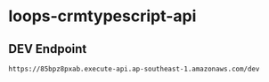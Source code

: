 # loops-crmtypescript-api

## DEV Endpoint
```
https://85bpz8pxab.execute-api.ap-southeast-1.amazonaws.com/dev
```